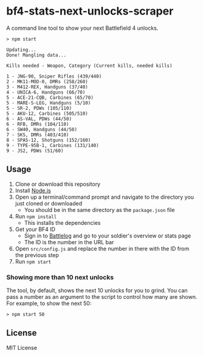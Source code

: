 # bf4-stats-next-unlocks-scraper

A command line tool to show your next Battlefield 4 unlocks.

```
> npm start

Updating...
Done! Mangling data...

Kills needed - Weapon, Category (Current kills, needed kills)

1 - JNG-90, Sniper Rifles (439/440)
2 - MK11-MOD-0, DMRs (258/260)
3 - M412-REX, Handguns (37/40)
4 - UNICA-6, Handguns (66/70)
5 - ACE-21-CQB, Carbines (65/70)
5 - MARE-S-LEG, Handguns (5/10)
5 - SR-2, PDWs (105/110)
5 - AKU-12, Carbines (505/510)
6 - AS-VAL, PDWs (44/50)
6 - RFB, DMRs (104/110)
6 - SW40, Handguns (44/50)
7 - SKS, DMRs (403/410)
8 - SPAS-12, Shotguns (152/160)
9 - TYPE-95B-1, Carbines (131/140)
9 - JS2, PDWs (51/60)
```

## Usage

1. Clone or download this repository
2. Install [Node.js](https://nodejs.org/en/)
3. Open up a terminal/command prompt and navigate to the directory you just cloned or downloaded
    * You should be in the same directory as the `package.json` file
4. Run `npm install`
    * This installs the dependencies
5. Get your BF4 ID
    * Sign in to [Battlelog](https://battlelog.battlefield.com/bf4/) and go to your soldier's overview or stats page
    * The ID is the number in the URL bar
6. Open `src/config.js` and replace the number in there with the ID from the previous step
7. Run `npm start`

### Showing more than 10 next unlocks

The tool, by default, shows the next 10 unlocks for you to grind. You can pass a number as an argument to the script to control how many are shown. For example, to show the next 50:

```
> npm start 50
```

## License
MIT License
